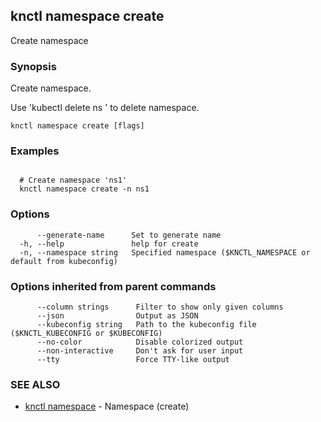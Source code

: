 ## knctl namespace create

Create namespace

### Synopsis

Create namespace.

Use 'kubectl delete ns <name>' to delete namespace.

```
knctl namespace create [flags]
```

### Examples

```

  # Create namespace 'ns1'
  knctl namespace create -n ns1
```

### Options

```
      --generate-name      Set to generate name
  -h, --help               help for create
  -n, --namespace string   Specified namespace ($KNCTL_NAMESPACE or default from kubeconfig)
```

### Options inherited from parent commands

```
      --column strings      Filter to show only given columns
      --json                Output as JSON
      --kubeconfig string   Path to the kubeconfig file ($KNCTL_KUBECONFIG or $KUBECONFIG)
      --no-color            Disable colorized output
      --non-interactive     Don't ask for user input
      --tty                 Force TTY-like output
```

### SEE ALSO

* [knctl namespace](knctl_namespace.md)	 - Namespace (create)

